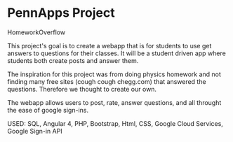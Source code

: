 # PennApps Project
HomeworkOverflow

This project's goal is to create a webapp that is for students to use get answers to questions for their classes.
It will be a student driven app where students both create posts and answer them.

The inspiration for this project was from doing physics homework and not finding many free sites (cough cough chegg.com) that answered the questions. Therefore we thought to create our own.

The webapp allows users to post, rate, answer questions, and all throught the ease of google sign-ins.

USED:
SQL, Angular 4, PHP, Bootstrap, Html, CSS, Google Cloud Services, Google Sign-in API
